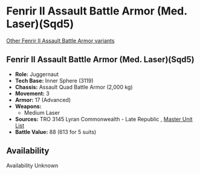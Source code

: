 # Fenrir II Assault Battle Armor (Med. Laser)(Sqd5) 

[Other Fenrir II Assault Battle Armor variants](../fenrir_ii_assault_battle_armor.md) 

## Fenrir II Assault Battle Armor (Med. Laser)(Sqd5) 

- **Role:** Juggernaut 
- **Tech Base:** Inner Sphere (3119) 
- **Chassis:** Assault Quad Battle Armor (2,000 kg) 
- **Movement:** 3 
- **Armor:** 17 (Advanced) 
- **Weapons:** 
  - Medium Laser 
- **Sources:** TRO 3145 Lyran Commonwealth - Late Republic , [Master Unit List](http://masterunitlist.info/Unit/Details/8769) 
- **Battle Value:** 88 (613 for 5 suits) 

## Availability 

Availability Unknown 

